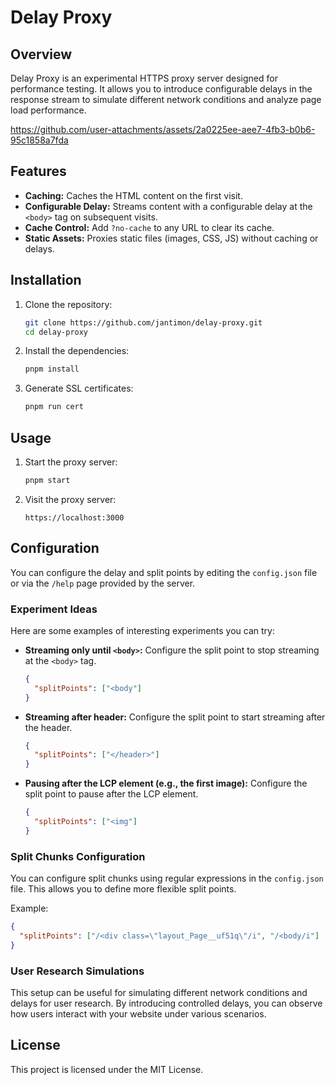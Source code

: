 # Delay Proxy

## Overview

Delay Proxy is an experimental HTTPS proxy server designed for performance testing. It allows you to introduce configurable delays in the response stream to simulate different network conditions and analyze page load performance.


https://github.com/user-attachments/assets/2a0225ee-aee7-4fb3-b0b6-95c1858a7fda


## Features

- **Caching:** Caches the HTML content on the first visit.
- **Configurable Delay:** Streams content with a configurable delay at the `<body>` tag on subsequent visits.
- **Cache Control:** Add `?no-cache` to any URL to clear its cache.
- **Static Assets:** Proxies static files (images, CSS, JS) without caching or delays.

## Installation

1. Clone the repository:
   ```bash
   git clone https://github.com/jantimon/delay-proxy.git
   cd delay-proxy
   ```

2. Install the dependencies:
   ```bash
   pnpm install
   ```

3. Generate SSL certificates:
   ```bash
   pnpm run cert
   ```

## Usage

1. Start the proxy server:
   ```bash
   pnpm start
   ```

2. Visit the proxy server:
   ```
   https://localhost:3000
   ```

## Configuration

You can configure the delay and split points by editing the `config.json` file or via the `/help` page provided by the server.

### Experiment Ideas

Here are some examples of interesting experiments you can try:

- **Streaming only until `<body>`:**
  Configure the split point to stop streaming at the `<body>` tag.
  ```json
  {
    "splitPoints": ["<body"]
  }
  ```

- **Streaming after header:**
  Configure the split point to start streaming after the header.
  ```json
  {
    "splitPoints": ["</header>"]
  }
  ```

- **Pausing after the LCP element (e.g., the first image):**
  Configure the split point to pause after the LCP element.
  ```json
  {
    "splitPoints": ["<img"]
  }
  ```

### Split Chunks Configuration

You can configure split chunks using regular expressions in the `config.json` file. This allows you to define more flexible split points.

Example:
```json
{
  "splitPoints": ["/<div class=\"layout_Page__uf51q\"/i", "/<body/i"]
}
```

### User Research Simulations

This setup can be useful for simulating different network conditions and delays for user research. By introducing controlled delays, you can observe how users interact with your website under various scenarios.

## License

This project is licensed under the MIT License.
